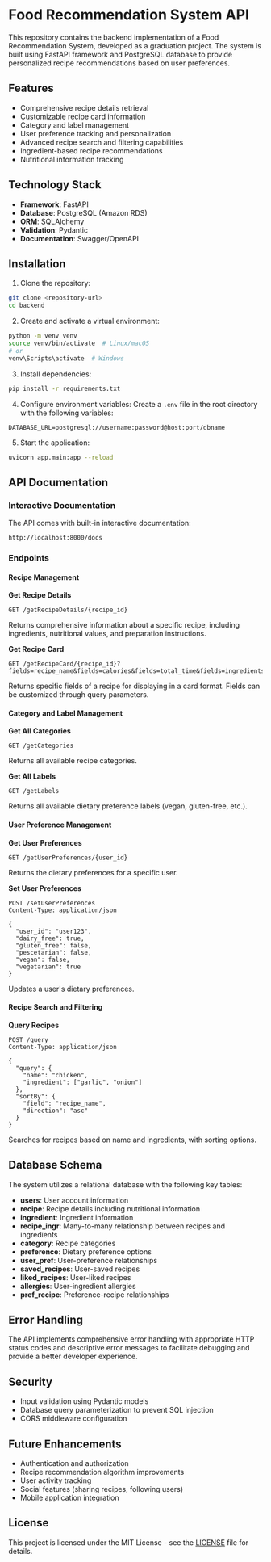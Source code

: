 # Food Recommendation System API

This repository contains the backend implementation of a Food Recommendation System, developed as a graduation project. The system is built using FastAPI framework and PostgreSQL database to provide personalized recipe recommendations based on user preferences.

## Features

- Comprehensive recipe details retrieval
- Customizable recipe card information
- Category and label management
- User preference tracking and personalization
- Advanced recipe search and filtering capabilities
- Ingredient-based recipe recommendations
- Nutritional information tracking

## Technology Stack

- **Framework**: FastAPI
- **Database**: PostgreSQL (Amazon RDS)
- **ORM**: SQLAlchemy
- **Validation**: Pydantic
- **Documentation**: Swagger/OpenAPI

## Installation

1. Clone the repository:
```bash
git clone <repository-url>
cd backend
```

2. Create and activate a virtual environment:
```bash
python -m venv venv
source venv/bin/activate  # Linux/macOS
# or
venv\Scripts\activate  # Windows
```

3. Install dependencies:
```bash
pip install -r requirements.txt
```

4. Configure environment variables:
Create a `.env` file in the root directory with the following variables:
```
DATABASE_URL=postgresql://username:password@host:port/dbname
```

5. Start the application:
```bash
uvicorn app.main:app --reload
```

## API Documentation

### Interactive Documentation

The API comes with built-in interactive documentation:
```
http://localhost:8000/docs
```

### Endpoints

#### Recipe Management

**Get Recipe Details**
```
GET /getRecipeDetails/{recipe_id}
```
Returns comprehensive information about a specific recipe, including ingredients, nutritional values, and preparation instructions.

**Get Recipe Card**
```
GET /getRecipeCard/{recipe_id}?fields=recipe_name&fields=calories&fields=total_time&fields=ingredients
```
Returns specific fields of a recipe for displaying in a card format. Fields can be customized through query parameters.

#### Category and Label Management

**Get All Categories**
```
GET /getCategories
```
Returns all available recipe categories.

**Get All Labels**
```
GET /getLabels
```
Returns all available dietary preference labels (vegan, gluten-free, etc.).

#### User Preference Management

**Get User Preferences**
```
GET /getUserPreferences/{user_id}
```
Returns the dietary preferences for a specific user.

**Set User Preferences**
```
POST /setUserPreferences
Content-Type: application/json

{
  "user_id": "user123",
  "dairy_free": true,
  "gluten_free": false,
  "pescetarian": false,
  "vegan": false,
  "vegetarian": true
}
```
Updates a user's dietary preferences.

#### Recipe Search and Filtering

**Query Recipes**
```
POST /query
Content-Type: application/json

{
  "query": {
    "name": "chicken",
    "ingredient": ["garlic", "onion"]
  },
  "sortBy": {
    "field": "recipe_name",
    "direction": "asc"
  }
}
```
Searches for recipes based on name and ingredients, with sorting options.

## Database Schema

The system utilizes a relational database with the following key tables:

- **users**: User account information
- **recipe**: Recipe details including nutritional information
- **ingredient**: Ingredient information
- **recipe_ingr**: Many-to-many relationship between recipes and ingredients
- **category**: Recipe categories
- **preference**: Dietary preference options
- **user_pref**: User-preference relationships
- **saved_recipes**: User-saved recipes
- **liked_recipes**: User-liked recipes
- **allergies**: User-ingredient allergies
- **pref_recipe**: Preference-recipe relationships

## Error Handling

The API implements comprehensive error handling with appropriate HTTP status codes and descriptive error messages to facilitate debugging and provide a better developer experience.

## Security

- Input validation using Pydantic models
- Database query parameterization to prevent SQL injection
- CORS middleware configuration

## Future Enhancements

- Authentication and authorization
- Recipe recommendation algorithm improvements
- User activity tracking
- Social features (sharing recipes, following users)
- Mobile application integration

## License

This project is licensed under the MIT License - see the [LICENSE](LICENSE) file for details.